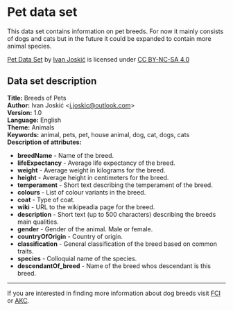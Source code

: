 # Pet data set

This data set contains information on pet breeds. For now it mainly consists of dogs and cats but in the future it could be expanded to contain more animal species.


[Pet Data Set](https://github.com/IvanJoskic/pet-data-set) by [Ivan Joskić](https://github.com/IvanJoskic) is licensed under [CC BY-NC-SA 4.0](https://creativecommons.org/licenses/by-nc-sa/4.0/?ref=chooser-v1)


Data set description
---------
**Title:** Breeds of Pets  
**Author:** Ivan Joskić \<i.joskic@outlook.com\>  
**Version:** 1.0  
**Language:** English  
**Theme:** Animals  
**Keywords:** animal, pets, pet, house animal, dog, cat, dogs, cats  
**Description of attributes:**  
 - **breedName** \- Name of the breed.
 - **lifeExpectancy** \- Average life expectancy of the breed.
 - **weight** \- Average weight in kilograms for the breed.
 - **height** \- Average height in centimeters for the breed.
 - **temperament** \- Short text describing the temperament of the breed.
 - **colours** \- List of colour variants in the breed.
 - **coat** \- Type of coat.
 - **wiki** \- URL to the wikipeadia page for the breed.
 - **description** \- Short text (up to 500 characters) describing the breeds main qualities.
 - **gender** \- Gender of the animal. Male or female.
 - **countryOfOrigin** \- Country of origin.
 - **classification** \- General classification of the breed based on common traits.
 - **species** \- Colloquial name of the species.
 - **descendantOf_breed** \- Name of the breed whos descendant is this breed.

___
If you are interested in finding more information about dog breeds visit [FCI](http://www.fci.be/en/Nomenclature/) or [AKC](https://www.akc.org/dog-breeds/).